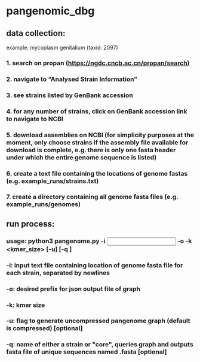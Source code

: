 # pangenomic_dbg

## data collection:
example: mycoplasm genitalium (taxid: 2097)

### 1. search on propan (https://ngdc.cncb.ac.cn/propan/search)
### 2. navigate to “Analysed Strain Information”
### 3. see strains listed by GenBank accession
### 4. for any number of strains, click on GenBank accession link to navigate to NCBI 
### 5. download assemblies on NCBI (for simplicity purposes at the moment, only choose strains if the assembly file available for download is complete, e.g. there is only one fasta header under which the entire genome sequence is listed)
### 6. create a text file containing the locations of genome fastas (e.g. example_runs/strains.txt)
### 7. create a directory containing all genome fasta files (e.g. example_runs/genomes)

## run process:
### usage: python3 pangenome.py -i <input file> -o <output file> -k <kmer_size> [-u] [-q <query>]
### -i: input text file containing location of genome fasta file for each strain, separated by newlines
### -o: desired prefix for json output file of graph
### -k: kmer size
### -u: flag to generate uncompressed pangenome graph (default is compressed) [optional]
### -q: name of either a strain or "core", queries graph and outputs fasta file of unique sequences named <query>.fasta [optional]




